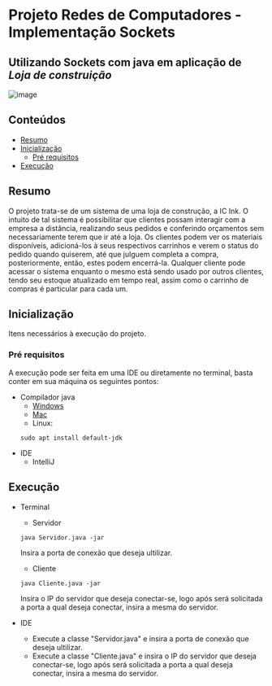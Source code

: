 # Projeto Redes de Computadores - Implementação Sockets
## Utilizando Sockets com java em aplicação de *Loja de construição*

![image](https://user-images.githubusercontent.com/38872475/134444781-61b0a0bb-0f49-4f9f-9500-8fd991b1e606.png)

## Conteúdos
   * [Resumo](#nome-do-tópico)
   * [Inicialização](#nome-do-tópico)
     * [Pré requisitos](#nome-do-tópico)
   * [Execução](#nome-do-tópico)

## Resumo
O projeto trata-se de um sistema de uma loja de construção, a IC Ink. O intuito de tal sistema é possibilitar que clientes possam interagir com a empresa a distância, realizando seus pedidos e conferindo orçamentos sem necessariamente terem que ir até a loja. Os clientes podem ver os materiais disponíveis, adicioná-los à seus respectivos carrinhos e verem o status do pedido quando quiserem, até que julguem completa a compra,  posteriormente, então, estes podem encerrá-la. Qualquer cliente pode acessar o sistema enquanto o mesmo está sendo usado por outros clientes, tendo seu estoque atualizado em tempo real, assim como o carrinho de compras é particular para cada um.

## Inicialização
Itens necessários à execução do projeto.

### Pré requisitos
A execução pode ser feita em uma IDE ou diretamente no terminal, basta conter em sua máquina os seguintes pontos:
   * Compilador java
     * [Windows](https://www.oracle.com/java/technologies/downloads/#java16)
     * [Mac](https://www.oracle.com/java/technologies/downloads/#java16)
     * Linux: 
     ```
     sudo apt install default-jdk
     ```
   * IDE
     * IntelliJ  
 
## Execução
 * Terminal
     * Servidor 
      ```
      java Servidor.java -jar
      ``` 
      Insira a porta de conexão que deseja ultilizar.
     * Cliente
     ```
     java Cliente.java -jar
     ``` 
     Insira o IP do servidor que deseja conectar-se, logo após será solicitada a porta a qual deseja conectar, insira a mesma do servidor.
     
 * IDE
     * Execute a classe "Servidor.java" e insira a porta de conexão que deseja ultilizar.
     * Execute a classe "Cliente.java" e insira o IP do servidor que deseja conectar-se, logo após será solicitada a porta a qual deseja conectar, insira a mesma do servidor.
 
 

